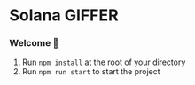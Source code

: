 # Solana GIFFER

### **Welcome 👋**
1. Run `npm install` at the root of your directory
2. Run `npm run start` to start the project

